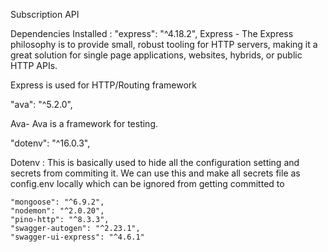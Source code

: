 Subscription API

Dependencies Installed :
"express": "^4.18.2",
Express - The Express philosophy is to provide small, robust tooling for HTTP servers, making it a great solution for single page applications, websites, hybrids, or public HTTP APIs.

Express is used for HTTP/Routing framework

"ava": "^5.2.0",

Ava- Ava is a framework for testing.

"dotenv": "^16.0.3",

Dotenv : This is basically used to hide all the configuration setting and secrets from commiting it. We can use this and make all secrets file as config.env locally which can be ignored from getting committed to 
   
    "mongoose": "^6.9.2",
    "nodemon": "^2.0.20",
    "pino-http": "^8.3.3",
    "swagger-autogen": "^2.23.1",
    "swagger-ui-express": "^4.6.1"